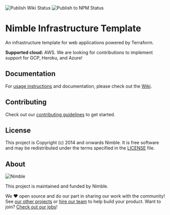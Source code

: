 ![Publish Wiki Status](https://github.com/nimblehq/infrastructure-templates/actions/workflows/publish-wiki.yml/badge.svg)
![Publish to NPM Status](https://github.com/nimblehq/infrastructure-templates/actions/workflows/publish.yml/badge.svg)

# Nimble Infrastructure Template

An infrastructure template for web applications powered by Terraform.

**Supported cloud:** AWS. We are looking for contributions to implement support for GCP, Heroku, and Azure!

## Documentation
For [usage instructions](../../wiki/getting-started) and documentation, please check out the [Wiki](../../wiki).

## Contributing

Check out our [contributing guidelines](../../wiki/contributing-guidelines) to get started.

## License

This project is Copyright (c) 2014 and onwards Nimble. It is free software and may be redistributed under the terms specified in the [LICENSE] file.

[LICENSE]: /LICENSE

## About

![Nimble](https://assets.nimblehq.co/logo/dark/logo-dark-text-160.png)

This project is maintained and funded by Nimble.

We ❤️ open source and do our part in sharing our work with the community!
See [our other projects][community] or [hire our team][hire] to help build your product.
Want to join? [Check out our jobs][jobs]!

[community]: https://github.com/nimblehq
[hire]: https://nimblehq.co/
[jobs]: https://jobs.nimblehq.co/
